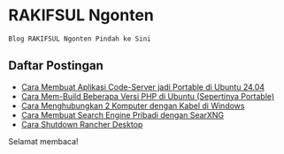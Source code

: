 # RAKIFSUL Ngonten

```
Blog RAKIFSUL Ngonten Pindah ke Sini
```

## Daftar Postingan

- [Cara Membuat Aplikasi Code-Server jadi Portable di Ubuntu 24.04](Cara-Membuat-Aplikasi-Code-Server-jadi-Portable-di-Ubuntu-24.04.md)
- [Cara Mem-Build Beberapa Versi PHP di Ubuntu (Sepertinya Portable)](Cara-Mem-Build-Beberapa-Versi-PHP-di-Ubuntu-(Sepertinya-Portable).md)
- [Cara Menghubungkan 2 Komputer dengan Kabel di Windows](Cara-Menghubungkan-2-Komputer-dengan-Kabel-di-Windows.md)
- [Cara Membuat Search Engine Pribadi dengan SearXNG](Cara-Membuat-Search-Engine-Pribadi-dengan-SearXNG.md)
- [Cara Shutdown Rancher Desktop](Cara-Shutdown-Rancher-Desktop.md)

Selamat membaca!
